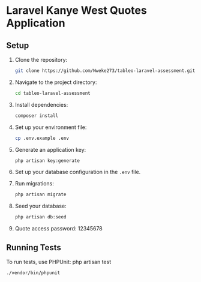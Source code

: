 # Laravel Kanye West Quotes Application

## Setup

1. Clone the repository:

    ```bash
    git clone https://github.com/Nweke273/tableo-laravel-assessment.git
    ```

2. Navigate to the project directory:

    ```bash
    cd tableo-laravel-assessment
    ```

3. Install dependencies:

    ```bash
    composer install
    ```

4. Set up your environment file:

    ```bash
    cp .env.example .env
    ```

5. Generate an application key:

    ```bash
    php artisan key:generate
    ```

6. Set up your database configuration in the `.env` file.

7. Run migrations:

    ```bash
    php artisan migrate
    ```

8. Seed your database:
    ```bash
    php artisan db:seed
    ```
9. Quote access password: 12345678

## Running Tests

To run tests, use PHPUnit: php artisan test

```bash
./vendor/bin/phpunit
```
